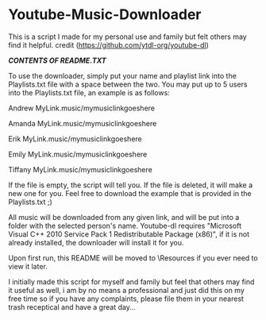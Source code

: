 # Youtube-Music-Downloader
This is a script I made for my personal use and family but felt others may find it helpful. credit (https://github.com/ytdl-org/youtube-dl)


_____CONTENTS OF README.TXT_____

To use the downloader, simply put your name and playlist link into the Playlists.txt file with a space
between the two. You may put up to 5 users into the Playlists.txt file, an example is as follows:

Andrew MyLink.music/mymusiclinkgoeshere

Amanda MyLink.music/mymusiclinkgoeshere

Erik MyLink.music/mymusiclinkgoeshere

Emily MyLink.music/mymusiclinkgoeshere

Tiffany MyLink.music/mymusiclinkgoeshere

If the file is empty, the script will tell you. If the file is deleted, it will make a new one for you.
Feel free to download the example that is provided in the Playlists.txt ;)

All music will be downloaded from any given link, and will be put into a folder with the selected person's name.
Youtube-dl requires "Microsoft Visual C++ 2010 Service Pack 1 Redistributable Package (x86)", if it is not
already installed, the downloader will install it for you.

Upon first run, this README will be moved to \Resources if you ever need to view it later.

I initially made this script for myself and family but feel that others may find it useful as well, i am by no
means a professional and just did this on my free time so if you have any complaints, please file them in your
nearest trash receptical and have a great day...

